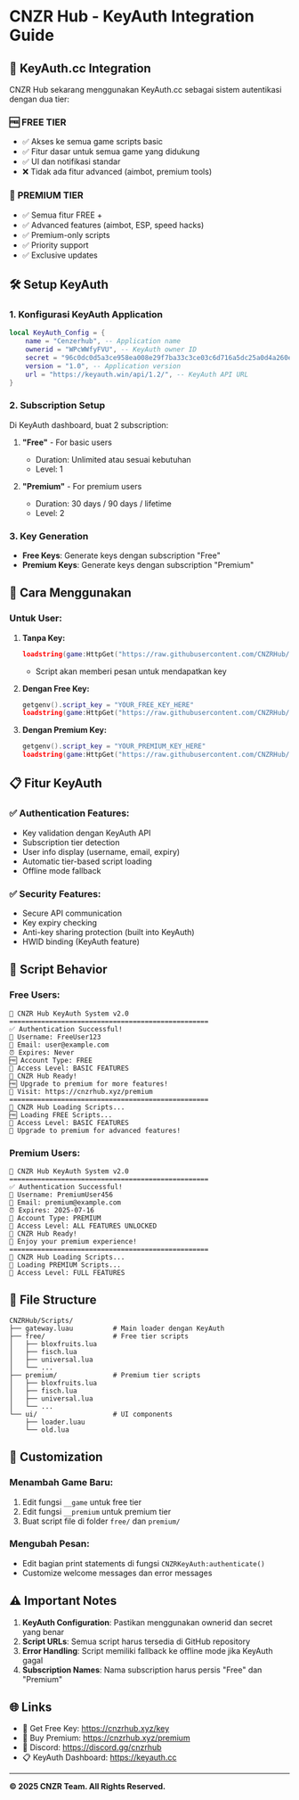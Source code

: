# CNZR Hub - KeyAuth Integration Guide

## 🔑 KeyAuth.cc Integration

CNZR Hub sekarang menggunakan KeyAuth.cc sebagai sistem autentikasi dengan dua tier:

### 🆓 **FREE TIER**
- ✅ Akses ke semua game scripts basic
- ✅ Fitur dasar untuk semua game yang didukung
- ✅ UI dan notifikasi standar
- ❌ Tidak ada fitur advanced (aimbot, premium tools)

### 💎 **PREMIUM TIER**
- ✅ Semua fitur FREE +
- ✅ Advanced features (aimbot, ESP, speed hacks)
- ✅ Premium-only scripts
- ✅ Priority support
- ✅ Exclusive updates

## 🛠️ Setup KeyAuth

### 1. Konfigurasi KeyAuth Application

```lua
local KeyAuth_Config = {
    name = "Cenzerhub", -- Application name
    ownerid = "WPcWWfyFVU", -- KeyAuth owner ID  
    secret = "96c0dc0d5a3ce958ea008e29f7ba33c3ce03c6d716a5dc25a0d4a260eb5b3d1e", -- Application secret
    version = "1.0", -- Application version
    url = "https://keyauth.win/api/1.2/", -- KeyAuth API URL
}
```

### 2. Subscription Setup

Di KeyAuth dashboard, buat 2 subscription:

1. **"Free"** - For basic users
   - Duration: Unlimited atau sesuai kebutuhan
   - Level: 1

2. **"Premium"** - For premium users  
   - Duration: 30 days / 90 days / lifetime
   - Level: 2

### 3. Key Generation

- **Free Keys**: Generate keys dengan subscription "Free"
- **Premium Keys**: Generate keys dengan subscription "Premium"

## 🚀 Cara Menggunakan

### Untuk User:

1. **Tanpa Key:**
   ```lua
   loadstring(game:HttpGet("https://raw.githubusercontent.com/CNZRHub/Scripts/main/gateway.luau"))()
   ```
   - Script akan memberi pesan untuk mendapatkan key

2. **Dengan Free Key:**
   ```lua
   getgenv().script_key = "YOUR_FREE_KEY_HERE"
   loadstring(game:HttpGet("https://raw.githubusercontent.com/CNZRHub/Scripts/main/gateway.luau"))()
   ```

3. **Dengan Premium Key:**
   ```lua
   getgenv().script_key = "YOUR_PREMIUM_KEY_HERE"
   loadstring(game:HttpGet("https://raw.githubusercontent.com/CNZRHub/Scripts/main/gateway.luau"))()
   ```

## 📋 Fitur KeyAuth

### ✅ **Authentication Features:**
- Key validation dengan KeyAuth API
- Subscription tier detection
- User info display (username, email, expiry)
- Automatic tier-based script loading
- Offline mode fallback

### ✅ **Security Features:**
- Secure API communication
- Key expiry checking
- Anti-key sharing protection (built into KeyAuth)
- HWID binding (KeyAuth feature)

## 🎯 Script Behavior

### Free Users:
```
🔑 CNZR Hub KeyAuth System v2.0
==================================================
✅ Authentication Successful!
👤 Username: FreeUser123
📧 Email: user@example.com
⏰ Expires: Never
🆓 Account Type: FREE
🎯 Access Level: BASIC FEATURES
🚀 CNZR Hub Ready!
🆓 Upgrade to premium for more features!
💎 Visit: https://cnzrhub.xyz/premium
==================================================
🚀 CNZR Hub Loading Scripts...
🆓 Loading FREE Scripts...
🎯 Access Level: BASIC FEATURES
💎 Upgrade to premium for advanced features!
```

### Premium Users:
```
🔑 CNZR Hub KeyAuth System v2.0
==================================================
✅ Authentication Successful!
👤 Username: PremiumUser456
📧 Email: premium@example.com
⏰ Expires: 2025-07-16
💎 Account Type: PREMIUM
🎯 Access Level: ALL FEATURES UNLOCKED
🚀 CNZR Hub Ready!
🌟 Enjoy your premium experience!
==================================================
🚀 CNZR Hub Loading Scripts...
💎 Loading PREMIUM Scripts...
🎯 Access Level: FULL FEATURES
```

## 📁 File Structure

```
CNZRHub/Scripts/
├── gateway.luau          # Main loader dengan KeyAuth
├── free/                 # Free tier scripts
│   ├── bloxfruits.lua
│   ├── fisch.lua
│   ├── universal.lua
│   └── ...
├── premium/              # Premium tier scripts
│   ├── bloxfruits.lua
│   ├── fisch.lua
│   ├── universal.lua
│   └── ...
└── ui/                   # UI components
    ├── loader.luau
    └── old.lua
```

## 🔧 Customization

### Menambah Game Baru:
1. Edit fungsi `__game` untuk free tier
2. Edit fungsi `__premium` untuk premium tier
3. Buat script file di folder `free/` dan `premium/`

### Mengubah Pesan:
- Edit bagian print statements di fungsi `CNZRKeyAuth:authenticate()`
- Customize welcome messages dan error messages

## ⚠️ Important Notes

1. **KeyAuth Configuration**: Pastikan menggunakan ownerid dan secret yang benar
2. **Script URLs**: Semua script harus tersedia di GitHub repository
3. **Error Handling**: Script memiliki fallback ke offline mode jika KeyAuth gagal
4. **Subscription Names**: Nama subscription harus persis "Free" dan "Premium"

## 🌐 Links

- 🔗 Get Free Key: https://cnzrhub.xyz/key  
- 💎 Buy Premium: https://cnzrhub.xyz/premium
- 💬 Discord: https://discord.gg/cnzrhub
- 📋 KeyAuth Dashboard: https://keyauth.cc

---

**© 2025 CNZR Team. All Rights Reserved.**
